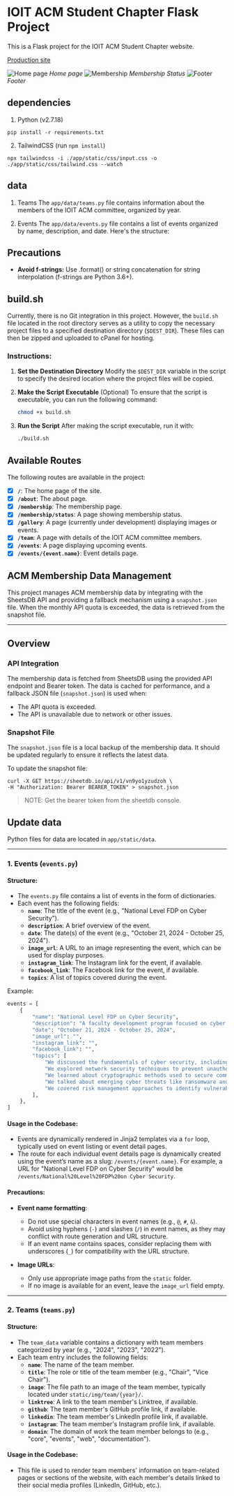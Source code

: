 # IOIT ACM Student Chapter Flask Project

This is a Flask project for the IOIT ACM Student Chapter website.

[Production site](https://ioit.acm.org/)

![Home page](./docs/home.png)
_Home page_
![Membership](./docs/membership.png)
_Membership Status_
![Footer](./docs/footer.png)
_Footer_

## dependencies

1. Python (v2.7.18)

```
pip install -r requirements.txt
```

2. TailwindCSS (run `npm install`)

```
npx tailwindcss -i ./app/static/css/input.css -o ./app/static/css/tailwind.css --watch
```

## data

1. Teams
   The `app/data/teams.py` file contains information about the members of the IOIT ACM committee, organized by year.

2. Events
   The `app/data/events.py` file contains a list of events organized by name, description, and date. Here's the structure:

## Precautions

- **Avoid f-strings:** Use .format() or string concatenation for string interpolation (f-strings are Python 3.6+).

## build.sh

Currently, there is no Git integration in this project. However, the `build.sh` file located in the root directory serves as a utility to copy the necessary project files to a specified destination directory (`$DEST_DIR`). These files can then be zipped and uploaded to cPanel for hosting.

### Instructions:

1. **Set the Destination Directory**
   Modify the `$DEST_DIR` variable in the script to specify the desired location where the project files will be copied.

2. **Make the Script Executable** (Optional)
   To ensure that the script is executable, you can run the following command:

   ```bash
   chmod +x build.sh
   ```

3. **Run the Script**
   After making the script executable, run it with:
   ```bash
   ./build.sh
   ```

## Available Routes

The following routes are available in the project:

- [x] **`/`**: The home page of the site.
- [x] **`/about`**: The about page.
- [x] **`/membership`**: The membership page.
- [x] **`/membership/status`**: A page showing membership status.
- [x] **`/gallery`**: A page (currently under development) displaying images or events.
- [x] **`/team`**: A page with details of the IOIT ACM committee members.
- [x] **`/events`**: A page displaying upcoming events.
- [x] **`/events/{event.name}`**: Event details page.

## ACM Membership Data Management

This project manages ACM membership data by integrating with the SheetsDB API and providing a fallback mechanism using a `snapshot.json` file. When the monthly API quota is exceeded, the data is retrieved from the snapshot file.

---

## Overview

### API Integration

The membership data is fetched from SheetsDB using the provided API endpoint and Bearer token. The data is cached for performance, and a fallback JSON file (`snapshot.json`) is used when:

- The API quota is exceeded.
- The API is unavailable due to network or other issues.

### Snapshot File

The `snapshot.json` file is a local backup of the membership data. It should be updated regularly to ensure it reflects the latest data.

To update the snapshot file:

```shell
curl -X GET https://sheetdb.io/api/v1/vn9yo1yzudzoh \
-H "Authorization: Bearer BEARER_TOKEN" > snapshot.json
```

> NOTE: Get the bearer token from the sheetdb console.

## Update data

Python files for data are located in `app/static/data`.

---

### 1. Events (`events.py`)

#### Structure:

- The `events.py` file contains a list of events in the form of dictionaries.
- Each event has the following fields:
  - **`name`**: The title of the event (e.g., "National Level FDP on Cyber Security").
  - **`description`**: A brief overview of the event.
  - **`date`**: The date(s) of the event (e.g., "October 21, 2024 - October 25, 2024").
  - **`image_url`**: A URL to an image representing the event, which can be used for display purposes.
  - **`instagram_link`**: The Instagram link for the event, if available.
  - **`facebook_link`**: The Facebook link for the event, if available.
  - **`topics`**: A list of topics covered during the event.

Example:

```python
events = [
    {
        "name": "National Level FDP on Cyber Security",
        "description": "A faculty development program focused on cyber security topics.",
        "date": "October 21, 2024 - October 25, 2024",
        "image_url": "",
        "instagram_link": "",
        "facebook_link": "",
        "topics": [
            "We discussed the fundamentals of cyber security, including key concepts such as firewalls, encryption, and authentication.",
            "We explored network security techniques to prevent unauthorized access and attacks on computer networks.",
            "We learned about cryptographic methods used to secure communications and protect sensitive information.",
            "We talked about emerging cyber threats like ransomware and phishing, and how to mitigate them using various defense strategies.",
            "We covered risk management approaches to identify vulnerabilities and create robust protection strategies.",
        ],
    },
]
```

#### Usage in the Codebase:

- Events are dynamically rendered in Jinja2 templates via a `for` loop, typically used on event listing or event detail pages.
- The route for each individual event details page is dynamically created using the event’s name as a slug: `/events/{event.name}`. For example, a URL for "National Level FDP on Cyber Security" would be `/events/National%20Level%20FDP%20on Cyber Security`.

#### Precautions:

- **Event name formatting**:

  - Do not use special characters in event names (e.g., `@`, `#`, `&`).
  - Avoid using hyphens (`-`) and slashes (`/`) in event names, as they may conflict with route generation and URL structure.
  - If an event name contains spaces, consider replacing them with underscores (`_`) for compatibility with the URL structure.

- **Image URLs**:
  - Only use appropriate image paths from the `static` folder.
  - If no image is available for an event, leave the `image_url` field empty.

---

### 2. Teams (`teams.py`)

#### Structure:

- The `team_data` variable contains a dictionary with team members categorized by year (e.g., "2024", "2023", "2022").
- Each team entry includes the following fields:
  - **`name`**: The name of the team member.
  - **`title`**: The role or title of the team member (e.g., "Chair", "Vice Chair").
  - **`image`**: The file path to an image of the team member, typically located under `static/img/team/{year}/`.
  - **`linktree`**: A link to the team member's Linktree, if available.
  - **`github`**: The team member's GitHub profile link, if available.
  - **`linkedin`**: The team member's LinkedIn profile link, if available.
  - **`instagram`**: The team member's Instagram profile link, if available.
  - **`domain`**: The domain of work the team member belongs to (e.g., "core", "events", "web", "documentation").

#### Usage in the Codebase:

- This file is used to render team members' information on team-related pages or sections of the website, with each member's details linked to their social media profiles (LinkedIn, GitHub, etc.).
